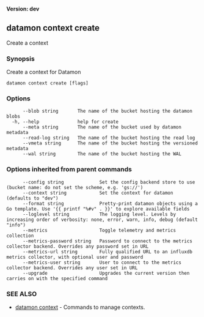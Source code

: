 **Version: dev**

## datamon context create

Create a context

### Synopsis

Create a context for Datamon

```
datamon context create [flags]
```

### Options

```
      --blob string       The name of the bucket hosting the datamon blobs
  -h, --help              help for create
      --meta string       The name of the bucket used by datamon metadata
      --read-log string   The name of the bucket hosting the read log
      --vmeta string      The name of the bucket hosting the versioned metadata
      --wal string        The name of the bucket hosting the WAL
```

### Options inherited from parent commands

```
      --config string             Set the config backend store to use (bucket name: do not set the scheme, e.g. 'gs://')
      --context string            Set the context for datamon (defaults to "dev")
      --format string             Pretty-print datamon objects using a Go template. Use '{{ printf "%#v" . }}' to explore available fields
      --loglevel string           The logging level. Levels by increasing order of verbosity: none, error, warn, info, debug (default "info")
      --metrics                   Toggle telemetry and metrics collection
      --metrics-password string   Password to connect to the metrics collector backend. Overrides any password set in URL
      --metrics-url string        Fully qualified URL to an influxdb metrics collector, with optional user and password
      --metrics-user string       User to connect to the metrics collector backend. Overrides any user set in URL
      --upgrade                   Upgrades the current version then carries on with the specified command
```

### SEE ALSO

* [datamon context](datamon_context.md)	 - Commands to manage contexts.


